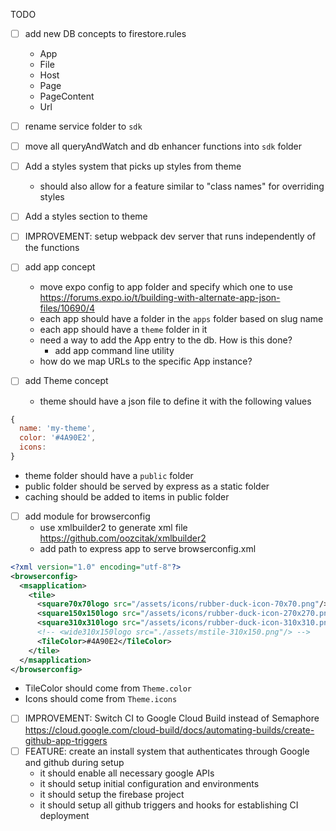 TODO

- [ ] add new DB concepts to firestore.rules
  - App
  - File
  - Host
  - Page
  - PageContent
  - Url
- [ ] rename service folder to `sdk`
- [ ] move all queryAndWatch and db enhancer functions into `sdk` folder



- [ ] Add a styles system that picks up styles from theme
  - should also allow for a feature similar to "class names" for overriding styles
- [ ] Add a styles section to theme


- [ ] IMPROVEMENT: setup webpack dev server that runs independently of the functions

- [ ] add app concept  
  - move expo config to app folder and specify which one to use
  https://forums.expo.io/t/building-with-alternate-app-json-files/10690/4
  - each app should have a folder in the `apps` folder based on slug name
  - each app should have a `theme` folder in it
  - need a way to add the App entry to the db. How is this done?
    - add app command line utility
  - how do we map URLs to the specific App instance?

- [ ] add Theme concept
  - theme should have a json file to define it with the following values
```js
{
  name: 'my-theme',
  color: '#4A90E2',
  icons:
}
```
  - theme folder should have a `public` folder
  - public folder should be served by express as a static folder
  - caching should be added to items in public folder




- [ ] add module for browserconfig 
  - use xmlbuilder2 to generate xml file https://github.com/oozcitak/xmlbuilder2
  - add path to express app to serve browserconfig.xml
```xml
<?xml version="1.0" encoding="utf-8"?>
<browserconfig>
  <msapplication>
    <tile>
      <square70x70logo src="/assets/icons/rubber-duck-icon-70x70.png"/>
      <square150x150logo src="/assets/icons/rubber-duck-icon-270x270.png"/>
      <square310x310logo src="/assets/icons/rubber-duck-icon-310x310.png"/>
      <!-- <wide310x150logo src="./assets/mstile-310x150.png"/> -->
      <TileColor>#4A90E2</TileColor>
    </tile>
  </msapplication>
</browserconfig>
```
  - TileColor should come from `Theme.color`
  - Icons should come from `Theme.icons`


- [ ] IMPROVEMENT: Switch CI to Google Cloud Build instead of Semaphore
  https://cloud.google.com/cloud-build/docs/automating-builds/create-github-app-triggers
- [ ] FEATURE: create an install system that authenticates through Google and
  github during setup 
  - it should enable all necessary google APIs
  - it should setup initial configuration and environments
  - it should setup the firebase project
  - it should setup all github triggers and hooks for establishing CI deployment
  